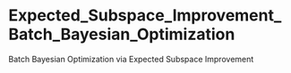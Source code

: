 # Expected_Subspace_Improvement_Batch_Bayesian_Optimization
 Batch Bayesian Optimization via Expected Subspace Improvement
